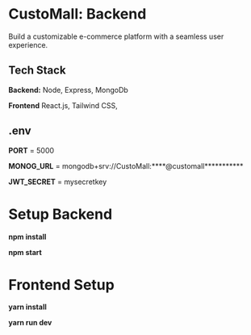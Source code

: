 # CustoMall: Backend

Build a customizable e-commerce platform with a seamless user experience.


## Tech Stack

**Backend:** Node, Express, MongoDb

**Frontend** React.js, Tailwind CSS, 

## .env

**PORT** = 5000

**MONOG_URL** = mongodb+srv://CustoMall:****@customall***********

**JWT_SECRET** = mysecretkey

# Setup Backend 

**npm install**

**npm start**

# Frontend Setup
**yarn install**

**yarn run dev**